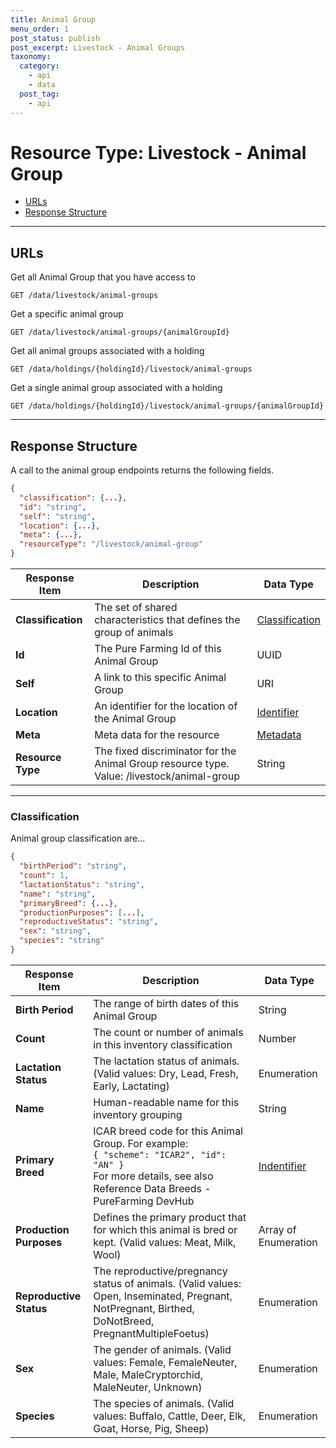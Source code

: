```yaml
---
title: Animal Group
menu_order: 1
post_status: publish
post_excerpt: Livestock - Animal Groups
taxonomy:
  category:
    - api
    - data
  post_tag:
    - api
---
```


# Resource Type: Livestock - Animal Group

- [URLs](#urls)
- [Response Structure](#response-structure)

---

## URLs

Get all Animal Group that you have access to

```
GET /data/livestock/animal-groups
```

Get a specific animal group

```
GET /data/livestock/animal-groups/{animalGroupId}
```

Get all animal groups associated with a holding

```
GET /data/holdings/{holdingId}/livestock/animal-groups
```

Get a single animal group associated with a holding

```
GET /data/holdings/{holdingId}/livestock/animal-groups/{animalGroupId}
```

---

## Response Structure

A call to the animal group endpoints returns the following fields.

```json
{
  "classification": {...},
  "id": "string",
  "self": "string",
  "location": {...},
  "meta": {...},
  "resourceType": "/livestock/animal-group"
}
```

| Response Item      | Description                                                                                    | Data Type                                               |
| ------------------ | ---------------------------------------------------------------------------------------------- | ------------------------------------------------------- |
| **Classification** | The set of shared characteristics that defines the group of animals                            | [Classification](#classification)                       |
| **Id**             | The Pure Farming Id of this Animal Group                                                       | UUID                                                    |
| **Self**           | A link to this specific Animal Group                                                           | URI                                                     |
| **Location**       | An identifier for the location of the Animal Group                                             | [Identifier](/docs/resource-types/common.md#identifier) |
| **Meta**           | Meta data for the resource                                                                     | [Metadata](/resource-types/common.md#metadata)     |
| **Resource Type**  | The fixed discriminator for the Animal Group resource type.<br/>Value: /livestock/animal-group | String                                                  |

---

### Classification

Animal group classification are...

```json
{
  "birthPeriod": "string",
  "count": 1,
  "lactationStatus": "string",
  "name": "string",
  "primaryBreed": {...},
  "productionPurposes": [...],
  "reproductiveStatus": "string",
  "sex": "string",
  "species": "string"
}
```

| Response Item           | Description                                                                                                                                                           | Data Type                                                |
| ----------------------- | --------------------------------------------------------------------------------------------------------------------------------------------------------------------- | -------------------------------------------------------- |
| **Birth Period**        | The range of birth dates of this Animal Group                                                                                                                         | String                                                   |
| **Count**               | The count or number of animals in this inventory classification                                                                                                       | Number                                                   |
| **Lactation Status**    | The lactation status of animals. (Valid values: Dry, Lead, Fresh, Early, Lactating)                                                                                   | Enumeration                                              |
| **Name**                | Human-readable name for this inventory grouping                                                                                                                       | String                                                   |
| **Primary Breed**       | ICAR breed code for this Animal Group. For example:<br/>`{ "scheme": "ICAR2", "id": "AN" }`<br/>For more details, see also Reference Data Breeds - PureFarming DevHub | [Indentifier](/docs/resource-types/common.md#identifier) |
| **Production Purposes** | Defines the primary product that for which this animal is bred or kept. (Valid values: Meat, Milk, Wool)                                                              | Array of Enumeration                                     |
| **Reproductive Status** | The reproductive/pregnancy status of animals. (Valid values: Open, Inseminated, Pregnant, NotPregnant, Birthed, DoNotBreed, PregnantMultipleFoetus)                   | Enumeration                                              |
| **Sex**                 | The gender of animals. (Valid values: Female, FemaleNeuter, Male, MaleCryptorchid, MaleNeuter, Unknown)                                                               | Enumeration                                              |
| **Species**             | The species of animals. (Valid values: Buffalo, Cattle, Deer, Elk, Goat, Horse, Pig, Sheep)                                                                           | Enumeration                                              |
